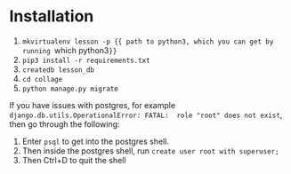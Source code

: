 # Installation
1. `mkvirtualenv lesson -p {{ path to python3, which you can get by running `which python3`}}`
2. `pip3 install -r requirements.txt`
3. `createdb lesson_db`
4. `cd collage`
5. `python manage.py migrate`

If you have issues with postgres, for example `django.db.utils.OperationalError: FATAL:  role "root" does not exist`, then go through the following:

1. Enter `psql` to get into the postgres shell.
2. Then inside the postgres shell, run `create user root with superuser;`
3. Then Ctrl+D to quit the shell

